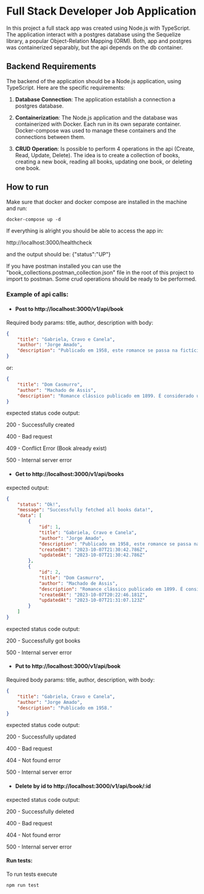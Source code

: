 # Full Stack Developer Job Application

In this project a full stack app was created using Node.js with TypeScript. The application interact with a postgres database using the Sequelize library, a popular Object-Relation Mapping (ORM). Both, app and postgres was containerized separably, but the api depends on the db container.

## Backend Requirements

The backend of the application should be a Node.js application, using TypeScript. Here are the specific requirements:

1. **Database Connection**: The application establish a connection a postgres database.

2. **Containerization**: The Node.js application and the database was containerized with Docker. Each run in its own separate container. Docker-compose was used to manage these containers and the connections between them.

3. **CRUD Operation**: Is possible to perform 4 operations in the api (Create, Read, Update, Delete). The idea is to create a collection of books, creating a new book, reading all books, updating one book, or deleting one book.

## How to run

Make sure that docker and docker compose are installed in the machine and run:

``` 
docker-compose up -d 
```

If everything is alright you should be able to access the app in:

http://localhost:3000/healthcheck

and the output should be: {"status":"UP"}

If you have postman installed you can use the "book_collections.postman_collection.json" file in the root of this project to import to postman. Some crud operations should be ready to be performed.

###  Example of api calls:
- #### Post to http://localhost:3000/v1/api/book
Required body params: title, author, description
with body: 
```json
{
    "title": "Gabriela, Cravo e Canela",
    "author": "Jorge Amado",
    "description": "Publicado em 1958, este romance se passa na fictícia cidade de Ilhéus durante a década de 1920. Conta a história de Gabriela, uma mulher bela e de espírito livre, e Nacib, o dono do bar que se apaixona por ela. O livro explora temas como amor, mudança social e choques culturais."
}
```
or: 
```json
{
    "title": "Dom Casmurro",
    "author": "Machado de Assis",
    "description": "Romance clássico publicado em 1899. É considerado uma das maiores obras da literatura brasileira. A história é narrada por Bento Santiago, um homem idoso que suspeita da infidelidade de sua esposa, Capitu. O romance explora temas como ciúme, memória e narração não confiável."       
}
```
expected status code output:

200 - Successfully created

400 - Bad request

409 - Conflict Error (Book already exist)

500 - Internal server error

- #### Get to http://localhost:3000/v1/api/books
expected output:
```json 
{
    "status": "Ok!",
    "message": "Successfully fetched all books data!",
    "data": [
        {
            "id": 1,
            "title": "Gabriela, Cravo e Canela",
            "author": "Jorge Amado",
            "description": "Publicado em 1958, este romance se passa na fictícia cidade de Ilhéus durante a década de 1920. Conta a história de Gabriela, uma mulher bela e de espírito livre, e Nacib, o dono do bar que se apaixona por ela. O livro explora temas como amor, mudança social e choques culturais.",
            "createdAt": "2023-10-07T21:30:42.786Z",
            "updatedAt": "2023-10-07T21:30:42.786Z"
        },
        {
            "id": 2,
            "title": "Dom Casmurro",
            "author": "Machado de Assis",
            "description": "Romance clássico publicado em 1899. É considerado uma das maiores obras da literatura brasileira. A história é narrada por Bento Santiago, um homem idoso que suspeita da infidelidade de sua esposa, Capitu. O romance explora temas como ciúme, memória e narração não confiável",
            "createdAt": "2023-10-07T20:22:46.181Z",
            "updatedAt": "2023-10-07T21:31:07.123Z"
        }
    ]
}
```
expected status code output:

200 - Successfully got books

500 - Internal server error

- #### Put to http://localhost:3000/v1/api/book
Required body params: title, author, description,
with body:
```json
{
    "title": "Gabriela, Cravo e Canela",
    "author": "Jorge Amado",
    "description": "Publicado em 1958."
}
```
expected status code output:

200 - Successfully updated

400 - Bad request

404 - Not found error

500 - Internal server error


- #### Delete by id to http://localhost:3000/v1/api/book/:id
expected status code output:

200 - Successfully deleted

400 - Bad request

404 - Not found error

500 - Internal server error


#### Run tests:

To run tests execute
```
npm run test
```
